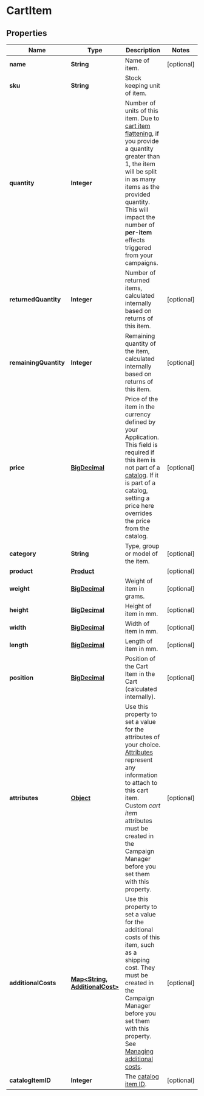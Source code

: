 

# CartItem

## Properties

Name | Type | Description | Notes
------------ | ------------- | ------------- | -------------
**name** | **String** | Name of item. |  [optional]
**sku** | **String** | Stock keeping unit of item. | 
**quantity** | **Integer** | Number of units of this item. Due to [cart item flattening](https://docs.talon.one/docs/product/rules/understanding-cart-item-flattening), if you provide a quantity greater than 1, the item will be split in as many items as the provided quantity. This will impact the number of **per-item** effects triggered from your campaigns.  | 
**returnedQuantity** | **Integer** | Number of returned items, calculated internally based on returns of this item. |  [optional]
**remainingQuantity** | **Integer** | Remaining quantity of the item, calculated internally based on returns of this item. |  [optional]
**price** | [**BigDecimal**](BigDecimal.md) | Price of the item in the currency defined by your Application. This field is required if this item is not part of a [catalog](https://docs.talon.one/docs/product/account/dev-tools/managing-cart-item-catalogs). If it is part of a catalog, setting a price here overrides the price from the catalog.  |  [optional]
**category** | **String** | Type, group or model of the item. |  [optional]
**product** | [**Product**](Product.md) |  |  [optional]
**weight** | [**BigDecimal**](BigDecimal.md) | Weight of item in grams. |  [optional]
**height** | [**BigDecimal**](BigDecimal.md) | Height of item in mm. |  [optional]
**width** | [**BigDecimal**](BigDecimal.md) | Width of item in mm. |  [optional]
**length** | [**BigDecimal**](BigDecimal.md) | Length of item in mm. |  [optional]
**position** | [**BigDecimal**](BigDecimal.md) | Position of the Cart Item in the Cart (calculated internally). |  [optional]
**attributes** | [**Object**](.md) | Use this property to set a value for the attributes of your choice. [Attributes](https://docs.talon.one/docs/dev/concepts/attributes) represent any information to attach to this cart item.  Custom _cart item_ attributes must be created in the Campaign Manager before you set them with this property.  |  [optional]
**additionalCosts** | [**Map&lt;String, AdditionalCost&gt;**](AdditionalCost.md) | Use this property to set a value for the additional costs of this item, such as a shipping cost. They must be created in the Campaign Manager before you set them with this property. See [Managing additional costs](https://docs.talon.one/docs/product/account/dev-tools/managing-additional-costs).  |  [optional]
**catalogItemID** | **Integer** | The [catalog item ID](https://docs.talon.one/docs/product/account/dev-tools/managing-cart-item-catalogs/#synchronizing-a-cart-item-catalog). |  [optional]



